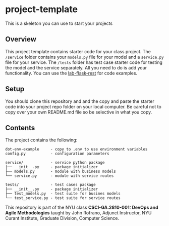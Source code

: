 # project-template

This is a skeleton you can use to start your projects

## Overview

This project template contains starter code for your class project. The `/service` folder contains your `models.py` file for your model and a `service.py` file for your service. The `/tests` folder has test case starter code for testing the model and the service separately. All you need to do is add your functionality. You can use the [lab-flask-rest](https://github.com/nyu-devops/lab-flask-rest)
for code examples.

## Setup

You should clone this repository and and the copy and paste the starter code into your project repo folder on your local computer. Be careful not to copy over your own README.md file so be selective in what you copy.

## Contents

The project contains the following:

```text
dot-env-example     - copy to .env to use environment variables
config.py           - configuration parameters

service/            - service python package
├── __init__.py     - package initializer
├── models.py       - module with business models
└── service.py      - module with service routes

tests/              - test cases package
├── __init__.py     - package initializer
├── test_models.py  - test suite for busines models
└── test_service.py - test suite for service routes
```

This repository is part of the NYU class **CSCI-GA.2810-001: DevOps and Agile Methodologies** taught by John Rofrano, Adjunct Instructor, NYU Curant Institute, Graduate Division, Computer Science.
